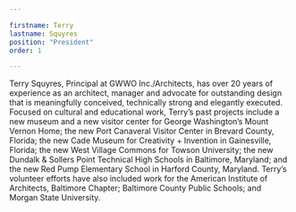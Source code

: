 ```yaml
---

firstname: Terry
lastname: Squyres
position: "President"
order: 1

---
```


Terry Squyres, Principal at GWWO Inc./Architects, has over 20 years of experience as an architect, manager and advocate for outstanding design that is meaningfully conceived, technically strong and elegantly executed. Focused on cultural and educational work, Terry’s past projects include a new museum and a new visitor center for George Washington’s Mount Vernon Home; the new Port Canaveral Visitor Center in Brevard County, Florida; the new Cade Museum for Creativity + Invention in Gainesville, Florida; the new West Village Commons for Towson University; the new Dundalk & Sollers Point Technical High Schools in Baltimore, Maryland; and the new Red Pump Elementary School in Harford County, Maryland. Terry’s volunteer efforts have also included work for the American Institute of Architects, Baltimore Chapter; Baltimore County Public Schools; and Morgan State University.
